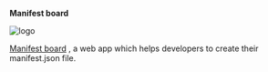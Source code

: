**Manifest board**

![logo](asserts/manifestboard/manifestboard256x256.png 'Manifest board')

[Manifest board]('https://yughendaranp.github.io/Web-app-Manifest-generator/' 'manifest generator') , a web app which helps developers to create their manifest.json file.
